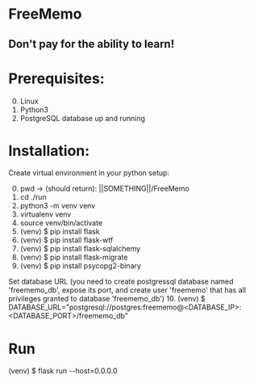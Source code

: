 # FreeMemo

## Don't pay for the ability to learn!

# Prerequisites:
0. Linux
1. Python3
2. PostgreSQL database up and running


# Installation:
Create virtual environment in your python setup:

0. pwd -> (should return): ||SOMETHING||/FreeMemo  
1. cd ./run
2. python3 -m venv venv
3. virtualenv venv
4. source venv/bin/activate
5. (venv) $ pip install flask
6. (venv) $ pip install flask-wtf
7. (venv) $ pip install flask-sqlalchemy
8. (venv) $ pip install flask-migrate
9. (venv) $ pip install psycopg2-binary

Set database URL (you need to create postgressql database named 'freememo_db', expose its port, and create user 'freememo' that has all privileges granted to database 'freememo_db')
10. (venv) $ DATABASE_URL="postgresql://postgres:freememo@<DATABASE_IP>:<DATABASE_PORT>/freememo_db"

# Run
(venv) $ flask run --host=0.0.0.0
